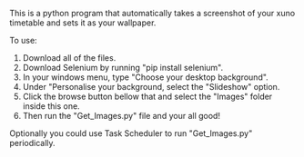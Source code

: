 This is a python program that automatically takes a screenshot of your xuno timetable and sets it as your wallpaper.

To use:
1.  Download all of the files.
2.  Download Selenium by running "pip install selenium".
3.  In your windows menu, type "Choose your desktop background".
4.  Under "Personalise your background, select the "Slideshow" option.
5.  Click the browse button bellow that and select the "Images" folder inside this one.
6.  Then run the "Get_Images.py" file and your all good!

Optionally you could use Task Scheduler to run "Get_Images.py" periodically.
